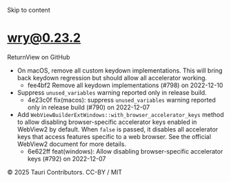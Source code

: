 Skip to content
# wry@0.23.2
ReturnView on GitHub
  * On macOS, remove all custom keydown implementations. This will bring back keydown regression but should allow all accelerator working. 
    * fee4bf2 Remove all keydown implementations (#798) on 2022-12-10
  * Suppress `unused_variables` warning reported only in release build. 
    * 4e23c0f fix(macos): suppress `unused_variables` warning reported only in release build (#790) on 2022-12-07
  * Add `WebViewBuilderExtWindows::with_browser_accelerator_keys` method to allow disabling browser-specific accelerator keys enabled in WebView2 by default. When `false` is passed, it disables all accelerator keys that access features specific to a web browser. See the official WebView2 document for more details. 
    * 6e622ff feat(windows): Allow disabling browser-specific accelerator keys (#792) on 2022-12-07


© 2025 Tauri Contributors. CC-BY / MIT

